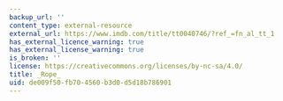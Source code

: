 ```yaml
---
backup_url: ''
content_type: external-resource
external_url: https://www.imdb.com/title/tt0040746/?ref_=fn_al_tt_1
has_external_licence_warning: true
has_external_license_warning: true
is_broken: ''
license: https://creativecommons.org/licenses/by-nc-sa/4.0/
title: _Rope_
uid: de009f50-fb70-4560-b3d0-d5d18b786901
---
```

